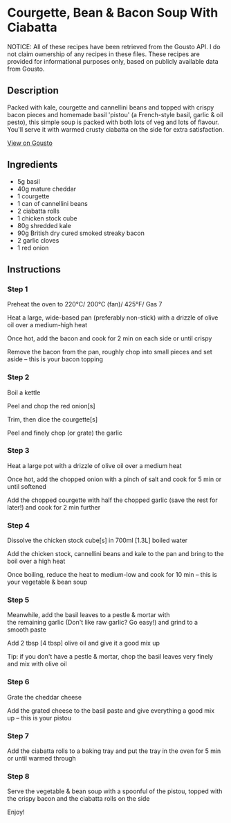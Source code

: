 # Courgette, Bean & Bacon Soup With Ciabatta

NOTICE: All of these recipes have been retrieved from the Gousto API. I do not claim ownership of any recipes in these files. These recipes are provided for informational purposes only, based on publicly available data from Gousto.

## Description

Packed with kale, courgette and cannellini beans and topped with crispy bacon pieces and homemade basil 'pistou' (a French-style basil, garlic & oil pesto), this simple soup is packed with both lots of veg and lots of flavour. You'll serve it with warmed crusty ciabatta on the side for extra satisfaction.

[View on Gousto](https://www.gousto.co.uk/recipes/cookbook/courgette-bean-bacon-soup-with-ciabatta)

## Ingredients

- 5g basil
- 40g mature cheddar
- 1 courgette
- 1 can of cannellini beans
- 2 ciabatta rolls 
- 1 chicken stock cube
- 80g shredded kale
- 90g British dry cured smoked streaky bacon
- 2 garlic cloves
- 1 red onion

## Instructions


### Step 1

Preheat the oven to 220&deg;C/ 200&deg;C (fan)/ 425&deg;F/ Gas 7


Heat a&nbsp;large, wide-based pan (preferably non-stick) with a drizzle of olive oil over a medium-high heat


Once hot, add the bacon and cook for 2 min on each side or until crispy


Remove the bacon from the pan, roughly chop into small pieces and set aside &ndash; this is your bacon topping


### Step 2

Boil a kettle


Peel and chop&nbsp;the red onion<span class="text-danger">[s]</span>


Trim, then dice the courgette<span class="text-danger">[s]</span>


Peel and finely chop (or grate) the garlic


### Step 3

Heat a large pot with a drizzle of olive oil&nbsp;over a medium heat


Once hot, add the chopped onion with a pinch of salt and cook for 5 min or until softened


Add the chopped courgette&nbsp;with half the&nbsp;chopped garlic (save the rest for later!) and cook for 2 min further


### Step 4

Dissolve the chicken&nbsp;stock cube<span class="text-danger">[s]</span> in 700ml <span class="text-danger">[1.3L]</span>&nbsp;boiled water


Add the chicken&nbsp;stock, cannellini beans and kale to the pan and bring to the boil over a high heat


Once boiling, reduce the heat to medium-low and cook for 10 min &ndash; this is your vegetable &amp; bean soup


### Step 5

Meanwhile, add the basil leaves&nbsp;to a pestle &amp; mortar with the&nbsp;remaining&nbsp;garlic&nbsp;(Don't like raw garlic? Go easy!) and grind to a smooth&nbsp;paste


Add 2 tbsp <span class="text-danger">[4 tbsp]</span>&nbsp;olive oil and give it a good mix up


Tip: if you don't have a pestle &amp; mortar, chop the basil leaves very finely and mix with olive oil


### Step 6

Grate the cheddar cheese


Add the grated cheese to the&nbsp;basil paste and give everything a good mix up&nbsp;&ndash;&nbsp;this is your pistou


### Step 7

Add the ciabatta rolls&nbsp;to a baking tray and put the tray in the oven for 5 min or until warmed through

### Step 8

Serve the vegetable &amp; bean soup with a spoonful of the pistou, topped with the crispy bacon and the ciabatta rolls&nbsp;on the side


Enjoy!

